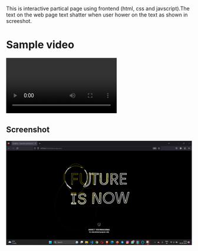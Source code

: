 This is interactive partical page using frontend (html, css and javscript).The text on the web page text shatter when user hower on the text as shown in screeshot.





# Sample video

<video src="/video/video.mp4" controls title="Title"></video>


## Screenshot
![Alt text](screenshot/S1.png)

